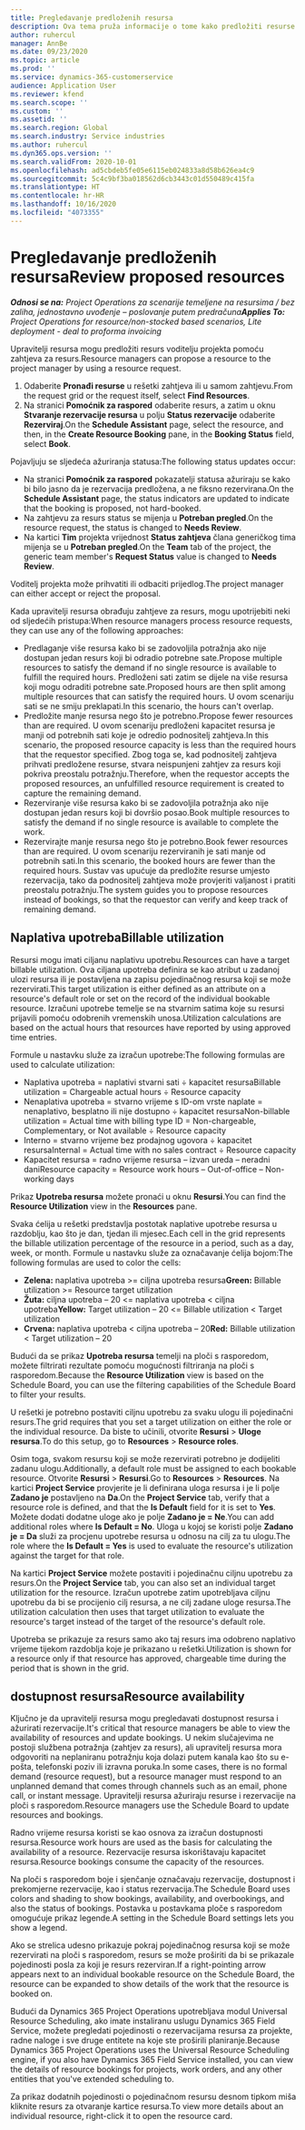 ```yaml
---
title: Pregledavanje predloženih resursa
description: Ova tema pruža informacije o tome kako predložiti resurse projekta.
author: ruhercul
manager: AnnBe
ms.date: 09/23/2020
ms.topic: article
ms.prod: ''
ms.service: dynamics-365-customerservice
audience: Application User
ms.reviewer: kfend
ms.search.scope: ''
ms.custom: ''
ms.assetid: ''
ms.search.region: Global
ms.search.industry: Service industries
ms.author: ruhercul
ms.dyn365.ops.version: ''
ms.search.validFrom: 2020-10-01
ms.openlocfilehash: ad5cbdeb5fe05e6115eb024833a8d58b626ea4c9
ms.sourcegitcommit: 5c4c9bf3ba018562d6cb3443c01d550489c415fa
ms.translationtype: HT
ms.contentlocale: hr-HR
ms.lasthandoff: 10/16/2020
ms.locfileid: "4073355"
---
```

# <a name="review-proposed-resources"></a><span data-ttu-id="6bbf1-103">Pregledavanje predloženih resursa</span><span class="sxs-lookup"><span data-stu-id="6bbf1-103">Review proposed resources</span></span>

<span data-ttu-id="6bbf1-104">_**Odnosi se na:** Project Operations za scenarije temeljene na resursima / bez zaliha, jednostavno uvođenje – poslovanje putem predračuna_</span><span class="sxs-lookup"><span data-stu-id="6bbf1-104">_**Applies To:** Project Operations for resource/non-stocked based scenarios, Lite deployment - deal to proforma invoicing_</span></span>

<span data-ttu-id="6bbf1-105">Upravitelji resursa mogu predložiti resurs voditelju projekta pomoću zahtjeva za resurs.</span><span class="sxs-lookup"><span data-stu-id="6bbf1-105">Resource managers can propose a resource to the project manager by using a resource request.</span></span>

1. <span data-ttu-id="6bbf1-106">Odaberite **Pronađi resurse** u rešetki zahtjeva ili u samom zahtjevu.</span><span class="sxs-lookup"><span data-stu-id="6bbf1-106">From the request grid or the request itself, select **Find Resources**.</span></span>
2. <span data-ttu-id="6bbf1-107">Na stranici **Pomoćnik za raspored** odaberite resurs, a zatim u oknu **Stvaranje rezervacije resursa** u polju **Status rezervacije** odaberite **Rezerviraj**.</span><span class="sxs-lookup"><span data-stu-id="6bbf1-107">On the **Schedule Assistant** page, select the resource, and then, in the **Create Resource Booking** pane, in the **Booking Status** field, select **Book**.</span></span>

<span data-ttu-id="6bbf1-108">Pojavljuju se sljedeća ažuriranja statusa:</span><span class="sxs-lookup"><span data-stu-id="6bbf1-108">The following status updates occur:</span></span>

- <span data-ttu-id="6bbf1-109">Na stranici **Pomoćnik za raspored** pokazatelji statusa ažuriraju se kako bi bilo jasno da je rezervacija predložena, a ne fiksno rezervirana.</span><span class="sxs-lookup"><span data-stu-id="6bbf1-109">On the **Schedule Assistant** page, the status indicators are updated to indicate that the booking is proposed, not hard-booked.</span></span>
- <span data-ttu-id="6bbf1-110">Na zahtjevu za resurs status se mijenja u **Potreban pregled**.</span><span class="sxs-lookup"><span data-stu-id="6bbf1-110">On the resource request, the status is changed to **Needs Review**.</span></span>
- <span data-ttu-id="6bbf1-111">Na kartici **Tim** projekta vrijednost **Status zahtjeva** člana generičkog tima mijenja se u **Potreban pregled**.</span><span class="sxs-lookup"><span data-stu-id="6bbf1-111">On the **Team** tab of the project, the generic team member's **Request Status** value is changed to **Needs Review**.</span></span>

<span data-ttu-id="6bbf1-112">Voditelj projekta može prihvatiti ili odbaciti prijedlog.</span><span class="sxs-lookup"><span data-stu-id="6bbf1-112">The project manager can either accept or reject the proposal.</span></span>

<span data-ttu-id="6bbf1-113">Kada upravitelji resursa obrađuju zahtjeve za resurs, mogu upotrijebiti neki od sljedećih pristupa:</span><span class="sxs-lookup"><span data-stu-id="6bbf1-113">When resource managers process resource requests, they can use any of the following approaches:</span></span>

- <span data-ttu-id="6bbf1-114">Predlaganje više resursa kako bi se zadovoljila potražnja ako nije dostupan jedan resurs koji bi odradio potrebne sate.</span><span class="sxs-lookup"><span data-stu-id="6bbf1-114">Propose multiple resources to satisfy the demand if no single resource is available to fulfill the required hours.</span></span> <span data-ttu-id="6bbf1-115">Predloženi sati zatim se dijele na više resursa koji mogu odraditi potrebne sate.</span><span class="sxs-lookup"><span data-stu-id="6bbf1-115">Proposed hours are then split among multiple resources that can satisfy the required hours.</span></span> <span data-ttu-id="6bbf1-116">U ovom scenariju sati se ne smiju preklapati.</span><span class="sxs-lookup"><span data-stu-id="6bbf1-116">In this scenario, the hours can't overlap.</span></span>
- <span data-ttu-id="6bbf1-117">Predložite manje resursa nego što je potrebno.</span><span class="sxs-lookup"><span data-stu-id="6bbf1-117">Propose fewer resources than are required.</span></span> <span data-ttu-id="6bbf1-118">U ovom scenariju predloženi kapacitet resursa je manji od potrebnih sati koje je odredio podnositelj zahtjeva.</span><span class="sxs-lookup"><span data-stu-id="6bbf1-118">In this scenario, the proposed resource capacity is less than the required hours that the requestor specified.</span></span> <span data-ttu-id="6bbf1-119">Zbog toga se, kad podnositelj zahtjeva prihvati predložene resurse, stvara neispunjeni zahtjev za resurs koji pokriva preostalu potražnju.</span><span class="sxs-lookup"><span data-stu-id="6bbf1-119">Therefore, when the requestor accepts the proposed resources, an unfulfilled resource requirement is created to capture the remaining demand.</span></span>
- <span data-ttu-id="6bbf1-120">Rezerviranje više resursa kako bi se zadovoljila potražnja ako nije dostupan jedan resurs koji bi dovršio posao.</span><span class="sxs-lookup"><span data-stu-id="6bbf1-120">Book multiple resources to satisfy the demand if no single resource is available to complete the work.</span></span>
- <span data-ttu-id="6bbf1-121">Rezervirajte manje resursa nego što je potrebno.</span><span class="sxs-lookup"><span data-stu-id="6bbf1-121">Book fewer resources than are required.</span></span> <span data-ttu-id="6bbf1-122">U ovom scenariju rezerviranih je sati manje od potrebnih sati.</span><span class="sxs-lookup"><span data-stu-id="6bbf1-122">In this scenario, the booked hours are fewer than the required hours.</span></span> <span data-ttu-id="6bbf1-123">Sustav vas upućuje da predložite resurse umjesto rezervacija, tako da podnositelj zahtjeva može provjeriti valjanost i pratiti preostalu potražnju.</span><span class="sxs-lookup"><span data-stu-id="6bbf1-123">The system guides you to propose resources instead of bookings, so that the requestor can verify and keep track of remaining demand.</span></span>

## <a name="billable-utilization"></a><span data-ttu-id="6bbf1-124">Naplativa upotreba</span><span class="sxs-lookup"><span data-stu-id="6bbf1-124">Billable utilization</span></span>

<span data-ttu-id="6bbf1-125">Resursi mogu imati ciljanu naplativu upotrebu.</span><span class="sxs-lookup"><span data-stu-id="6bbf1-125">Resources can have a target billable utilization.</span></span> <span data-ttu-id="6bbf1-126">Ova ciljana upotreba definira se kao atribut u zadanoj ulozi resursa ili je postavljena na zapisu pojedinačnog resursa koji se može rezervirati.</span><span class="sxs-lookup"><span data-stu-id="6bbf1-126">This target utilization is either defined as an attribute on a resource's default role or set on the record of the individual bookable resource.</span></span> <span data-ttu-id="6bbf1-127">Izračuni upotrebe temelje se na stvarnim satima koje su resursi prijavili pomoću odobrenih vremenskih unosa.</span><span class="sxs-lookup"><span data-stu-id="6bbf1-127">Utilization calculations are based on the actual hours that resources have reported by using approved time entries.</span></span>

<span data-ttu-id="6bbf1-128">Formule u nastavku služe za izračun upotrebe:</span><span class="sxs-lookup"><span data-stu-id="6bbf1-128">The following formulas are used to calculate utilization:</span></span>

- <span data-ttu-id="6bbf1-129">Naplativa upotreba = naplativi stvarni sati ÷ kapacitet resursa</span><span class="sxs-lookup"><span data-stu-id="6bbf1-129">Billable utilization = Chargeable actual hours ÷ Resource capacity</span></span>
- <span data-ttu-id="6bbf1-130">Nenaplativa upotreba = stvarno vrijeme s ID-om vrste naplate = nenaplativo, besplatno ili nije dostupno ÷ kapacitet resursa</span><span class="sxs-lookup"><span data-stu-id="6bbf1-130">Non-billable utilization = Actual time with billing type ID = Non-chargeable, Complementary, or Not available ÷ Resource capacity</span></span>
- <span data-ttu-id="6bbf1-131">Interno = stvarno vrijeme bez prodajnog ugovora ÷ kapacitet resursa</span><span class="sxs-lookup"><span data-stu-id="6bbf1-131">Internal = Actual time with no sales contract ÷ Resource capacity</span></span>
- <span data-ttu-id="6bbf1-132">Kapacitet resursa = radno vrijeme resursa – izvan ureda – neradni dani</span><span class="sxs-lookup"><span data-stu-id="6bbf1-132">Resource capacity = Resource work hours – Out-of-office – Non-working days</span></span>

<span data-ttu-id="6bbf1-133">Prikaz **Upotreba resursa** možete pronaći u oknu **Resursi**.</span><span class="sxs-lookup"><span data-stu-id="6bbf1-133">You can find the **Resource Utilization** view in the **Resources** pane.</span></span>

<span data-ttu-id="6bbf1-134">Svaka ćelija u rešetki predstavlja postotak naplative upotrebe resursa u razdoblju, kao što je dan, tjedan ili mjesec.</span><span class="sxs-lookup"><span data-stu-id="6bbf1-134">Each cell in the grid represents the billable utilization percentage of the resource in a period, such as a day, week, or month.</span></span> <span data-ttu-id="6bbf1-135">Formule u nastavku služe za označavanje ćelija bojom:</span><span class="sxs-lookup"><span data-stu-id="6bbf1-135">The following formulas are used to color the cells:</span></span>

- <span data-ttu-id="6bbf1-136">**Zelena:** naplativa upotreba \>= ciljna upotreba resursa</span><span class="sxs-lookup"><span data-stu-id="6bbf1-136">**Green:** Billable utilization \>= Resource target utilization</span></span>
- <span data-ttu-id="6bbf1-137">**Žuta:** ciljna upotreba – 20 \<= naplativa upotreba \< ciljna upotreba</span><span class="sxs-lookup"><span data-stu-id="6bbf1-137">**Yellow:** Target utilization – 20 \<= Billable utilization \< Target utilization</span></span>
- <span data-ttu-id="6bbf1-138">**Crvena:** naplativa upotreba \< ciljna upotreba – 20</span><span class="sxs-lookup"><span data-stu-id="6bbf1-138">**Red:** Billable utilization \< Target utilization – 20</span></span>

<span data-ttu-id="6bbf1-139">Budući da se prikaz **Upotreba resursa** temelji na ploči s rasporedom, možete filtrirati rezultate pomoću mogućnosti filtriranja na ploči s rasporedom.</span><span class="sxs-lookup"><span data-stu-id="6bbf1-139">Because the **Resource Utilization** view is based on the Schedule Board, you can use the filtering capabilities of the Schedule Board to filter your results.</span></span>

<span data-ttu-id="6bbf1-140">U rešetki je potrebno postaviti ciljnu upotrebu za svaku ulogu ili pojedinačni resurs.</span><span class="sxs-lookup"><span data-stu-id="6bbf1-140">The grid requires that you set a target utilization on either the role or the individual resource.</span></span> <span data-ttu-id="6bbf1-141">Da biste to učinili, otvorite **Resursi** \> **Uloge resursa**.</span><span class="sxs-lookup"><span data-stu-id="6bbf1-141">To do this setup, go to **Resources** \> **Resource roles**.</span></span>

<span data-ttu-id="6bbf1-142">Osim toga, svakom resursu koji se može rezervirati potrebno je dodijeliti zadanu ulogu.</span><span class="sxs-lookup"><span data-stu-id="6bbf1-142">Additionally, a default role must be assigned to each bookable resource.</span></span> <span data-ttu-id="6bbf1-143">Otvorite **Resursi** \> **Resursi**.</span><span class="sxs-lookup"><span data-stu-id="6bbf1-143">Go to **Resources** \> **Resources**.</span></span> <span data-ttu-id="6bbf1-144">Na kartici **Project Service** provjerite je li definirana uloga resursa i je li polje **Zadano je** postavljeno na **Da**.</span><span class="sxs-lookup"><span data-stu-id="6bbf1-144">On the **Project Service** tab, verify that a resource role is defined, and that the **Is Default** field for it is set to **Yes**.</span></span> <span data-ttu-id="6bbf1-145">Možete dodati dodatne uloge ako je polje **Zadano je = Ne**.</span><span class="sxs-lookup"><span data-stu-id="6bbf1-145">You can add additional roles where **Is Default = No**.</span></span> <span data-ttu-id="6bbf1-146">Uloga u kojoj se koristi polje **Zadano je = Da** služi za procjenu upotrebe resursa u odnosu na cilj za tu ulogu.</span><span class="sxs-lookup"><span data-stu-id="6bbf1-146">The role where the **Is Default = Yes** is used to evaluate the resource's utilization against the target for that role.</span></span>

<span data-ttu-id="6bbf1-147">Na kartici **Project Service** možete postaviti i pojedinačnu ciljnu upotrebu za resurs.</span><span class="sxs-lookup"><span data-stu-id="6bbf1-147">On the **Project Service** tab, you can also set an individual target utilization for the resource.</span></span> <span data-ttu-id="6bbf1-148">Izračun upotrebe zatim upotrebljava ciljnu upotrebu da bi se procijenio cilj resursa, a ne cilj zadane uloge resursa.</span><span class="sxs-lookup"><span data-stu-id="6bbf1-148">The utilization calculation then uses that target utilization to evaluate the resource's target instead of the target of the resource's default role.</span></span>

<span data-ttu-id="6bbf1-149">Upotreba se prikazuje za resurs samo ako taj resurs ima odobreno naplativo vrijeme tijekom razdoblja koje je prikazano u rešetki.</span><span class="sxs-lookup"><span data-stu-id="6bbf1-149">Utilization is shown for a resource only if that resource has approved, chargeable time during the period that is shown in the grid.</span></span>

## <a name="resource-availability"></a><span data-ttu-id="6bbf1-150">dostupnost resursa</span><span class="sxs-lookup"><span data-stu-id="6bbf1-150">Resource availability</span></span>

<span data-ttu-id="6bbf1-151">Ključno je da upravitelji resursa mogu pregledavati dostupnost resursa i ažurirati rezervacije.</span><span class="sxs-lookup"><span data-stu-id="6bbf1-151">It's critical that resource managers be able to view the availability of resources and update bookings.</span></span> <span data-ttu-id="6bbf1-152">U nekim slučajevima ne postoji službena potražnja (zahtjev za resurs), ali upravitelj resursa mora odgovoriti na neplaniranu potražnju koja dolazi putem kanala kao što su e-pošta, telefonski poziv ili izravna poruka.</span><span class="sxs-lookup"><span data-stu-id="6bbf1-152">In some cases, there is no formal demand (resource request), but a resource manager must respond to an unplanned demand that comes through channels such as an email, phone call, or instant message.</span></span> <span data-ttu-id="6bbf1-153">Upravitelji resursa ažuriraju resurse i rezervacije na ploči s rasporedom.</span><span class="sxs-lookup"><span data-stu-id="6bbf1-153">Resource managers use the Schedule Board to update resources and bookings.</span></span>

<span data-ttu-id="6bbf1-154">Radno vrijeme resursa koristi se kao osnova za izračun dostupnosti resursa.</span><span class="sxs-lookup"><span data-stu-id="6bbf1-154">Resource work hours are used as the basis for calculating the availability of a resource.</span></span> <span data-ttu-id="6bbf1-155">Rezervacije resursa iskorištavaju kapacitet resursa.</span><span class="sxs-lookup"><span data-stu-id="6bbf1-155">Resource bookings consume the capacity of the resources.</span></span>

<span data-ttu-id="6bbf1-156">Na ploči s rasporedom boje i sjenčanje označavaju rezervacije, dostupnost i prekomjerne rezervacije, kao i status rezervacija.</span><span class="sxs-lookup"><span data-stu-id="6bbf1-156">The Schedule Board uses colors and shading to show bookings, availability, and overbookings, and also the status of bookings.</span></span> <span data-ttu-id="6bbf1-157">Postavka u postavkama ploče s rasporedom omogućuje prikaz legende.</span><span class="sxs-lookup"><span data-stu-id="6bbf1-157">A setting in the Schedule Board settings lets you show a legend.</span></span>

<span data-ttu-id="6bbf1-158">Ako se strelica udesno prikazuje pokraj pojedinačnog resursa koji se može rezervirati na ploči s rasporedom, resurs se može proširiti da bi se prikazale pojedinosti posla za koji je resurs rezerviran.</span><span class="sxs-lookup"><span data-stu-id="6bbf1-158">If a right-pointing arrow appears next to an individual bookable resource on the Schedule Board, the resource can be expanded to show details of the work that the resource is booked on.</span></span>

<span data-ttu-id="6bbf1-159">Budući da Dynamics 365 Project Operations upotrebljava modul Universal Resource Scheduling, ako imate instaliranu uslugu Dynamics 365 Field Service, možete pregledati pojedinosti o rezervacijama resursa za projekte, radne naloge i sve druge entitete na koje ste proširili planiranje.</span><span class="sxs-lookup"><span data-stu-id="6bbf1-159">Because Dynamics 365 Project Operations uses the Universal Resource Scheduling engine, if you also have Dynamics 365 Field Service installed, you can view the details of resource bookings for projects, work orders, and any other entities that you've extended scheduling to.</span></span>

<span data-ttu-id="6bbf1-160">Za prikaz dodatnih pojedinosti o pojedinačnom resursu desnom tipkom miša kliknite resurs za otvaranje kartice resursa.</span><span class="sxs-lookup"><span data-stu-id="6bbf1-160">To view more details about an individual resource, right-click it to open the resource card.</span></span>

